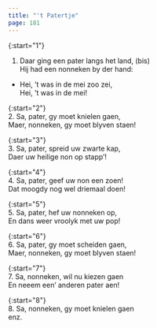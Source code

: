 ```yaml
---
title: "'t Patertje"
page: 181
---  
```



{:start="1"}  
1. Daar ging een pater langs het land, (bis)  
Hij had een nonneken by der hand:  


- Hei, ’t was in de mei zoo zei,  
Hei, ’t was in de mei!  


{:start="2"}  
2. Sa, pater, gy moet knielen gaen,  
Maer, nonneken, gy moet blyven staen!  


{:start="3"}  
3. Sa, pater, spreid uw zwarte kap,  
Daer uw heilige non op stapp’!  


{:start="4"}  
4. Sa, pater, geef uw non een zoen!  
Dat moogdy nog wel driemaal doen!  


{:start="5"}  
5. Sa, pater, hef uw nonneken op,  
En dans weer vroolyk met uw pop!  


{:start="6"}  
6. Sa, pater, gy moet scheiden gaen,  
Maer, nonneken, gy moet blyven staen!  


{:start="7"}  
7. Sa, nonneken, wil nu kiezen gaen  
En neeem een’ anderen pater aen!  


{:start="8"}  
8. Sa, nonneken, gy moet knielen gaen   
enz.   